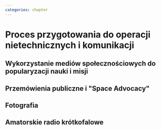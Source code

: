 ```yaml
---
categories: chapter
---
```


# Proces przygotowania do operacji nietechnicznych i komunikacji

## Wykorzystanie mediów społecznościowych do popularyzacji nauki i misji

## Przemówienia publiczne i "Space Advocacy"

## Fotografia

## Amatorskie radio krótkofalowe
